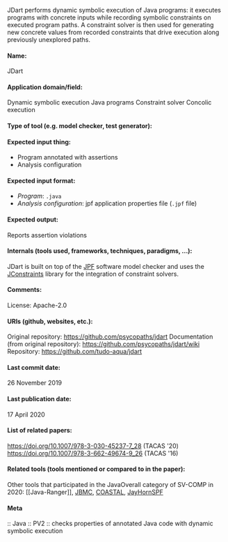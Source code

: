 JDart performs dynamic symbolic execution of Java programs: it executes programs with concrete inputs while recording symbolic constraints on executed program paths. A constraint solver is then used for generating new concrete values from recorded constraints that drive execution along previously unexplored paths. 

#### Name:
JDart

#### Application domain/field:
Dynamic symbolic execution
Java programs
Constraint solver
Concolic execution

#### Type of tool (e.g. model checker, test generator):

#### Expected input thing:
- Program annotated with assertions
- Analysis configuration

#### Expected input format:
- *Program*: `.java`
- *Analysis configuration*: jpf application properties file (`.jpf` file)

#### Expected output:
Reports assertion violations

#### Internals (tools used, frameworks, techniques, paradigms, ...):
JDart is built on top of the [JPF](Checkers/JPF.md) software model checker and uses the [JConstraints](Libraries/JConstraints.md) library for the integration of constraint solvers.

#### Comments:
License: Apache-2.0

#### URIs (github, websites, etc.):
Original repository: https://github.com/psycopaths/jdart
Documentation (from original repository): https://github.com/psycopaths/jdart/wiki
Repository: https://github.com/tudo-aqua/jdart

#### Last commit date:
26 November 2019

#### Last publication date:
17 April 2020

#### List of related papers:
https://doi.org/10.1007/978-3-030-45237-7_28 (TACAS '20)
https://doi.org/10.1007/978-3-662-49674-9_26 (TACAS '16)

#### Related tools (tools mentioned or compared to in the paper):
Other tools that participated in the JavaOverall category of SV-COMP in 2020: [[Java-Ranger]], [JBMC](Checkers/JBMC.md), [COASTAL](COASTAL.md), [JayHorn](Checkers/JayHorn.md)[SPF](SPF.md)

#### Meta
:: Java
:: PV2           :: checks properties of annotated Java code with dynamic symbolic execution